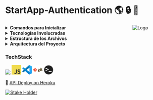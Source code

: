 # StartApp-Authentication :earth_americas: :lock: :key:
<img alt="Logo" align="right" src="https://encrypted-tbn0.gstatic.com/images?q=tbn:ANd9GcTu1tfJ2N0SENG9G86Avbt6qN59vXLDAFYggA5IrspoOX4Q_irRB18laR-At4dTKZyG6VI&usqp=CAU" width="20%" />

<details>
  <summary><strong>Comandos para Inicializar</strong></summary>

### Comando para instalar paquetes
npm install  
### Comando para correr aplicacion
node server.js --Comienza a escuchar en el puerto 8080--

</details>

<details>
    <summary><strong>Tecnologías Involucradas</strong></summary>

### Node.js
[![Node Version](https://img.shields.io/badge/Node-v15.8.0-green)](https://nodejs.org/docs/latest-v15.x/api/)
Es un entorno en tiempo de ejecución multiplataforma, de código abierto, para la capa del servidor basado en el lenguaje de programación JavaScript, asíncrono, con E/S de datos en una arquitectura orientada a eventos y basado en el motor V8 de Google
### Express
[![Express](https://img.shields.io/badge/Bcryptjs-v.4.17.1-ff69b4)](https://expressjs.com/es/) 
Es un marco de aplicación web de back-end para Node.js. Está diseñado para crear aplicaciones web y API. Se lo utiliza principalmente para hacer los HTTP requests
#### Carpetas donde se uso de la tecnología dentro de la aplicación:
* server.js
### Bcryptjs
[![Bcryptjs](https://img.shields.io/badge/Bcryptjs-v.2.4.3-blueviolet)](https://www.npmjs.com/package/bcryptjs)
Es un module de node.js que permite hacer encriptaciones. Se utiliza para encriptar el password recibido
#### Carpetas donde se uso de la tecnología dentro de la aplicación:
* app/controllers/auth.controller.js
### Jsonwebtoken
[![Jsonwebtoken](https://img.shields.io/badge/Jsonwebtoken-v.8.5.1-brightgreen)](https://www.npmjs.com/package/jsonwebtoken)
JSON Web Token es un estándar abierto basado en JSON propuesto por IETF para la creación de tokens de acceso que permiten la propagación de identidad y privilegios o claims. Se utiliza para la creación de Tokens. 
#### Carpetas donde se uso de la tecnología dentro de la aplicación:
* app/controllers/auth.controller.js
### Sequelize
[![Sequelize](https://img.shields.io/badge/Sequelize-v.6.6.5-green)](https://sequelize.org/)
Sequelize es un ORM de Node.js basado en promesas para Postgres, MySQL, MariaDB, SQLite y Microsoft SQL Server. Cuenta con un sólido soporte de transacciones, relaciones, carga ansiosa y perezosa, replicación de lectura y más. Se utiliza para interactuar con Postgres

#### Carpetas donde se uso de la tecnología dentro de la aplicación:
* app/models/index.js
* app/models/user.model.js
### PostgreSQL
[![PostgreSQL](https://img.shields.io/badge/PostgreSQL-v.8.7.1-important)](https://www.postgresql.org/)
 Es un sistema de gestión de bases de datos relacional orientado a objetos y de código abierto. 
### Nodemailer
[![Node Mailer](https://img.shields.io/badge/NodeMailer-v.6.7.0-red)](https://nodemailer.com/about/)

Es un módulo de Node.js que nos permite hacer él envió de correos electrónicos. Esto se utiliza en las siguientes ocasiones:  
* Cuando un usuario se registra de manera regular (Sin hacerlo mediante Google). En ese caso se le envía un correo de confirmación a su cuenta
* Cuando un usuario registrado de manera regular, desea cambiar su contraseña 

#### Carpetas donde se uso de la tecnología dentro de la aplicación:
* app/config/email.config.js
* app/controllers/auth.controller.js
</details>
<details>
    <summary><strong>Estructura de los Archivos</strong></summary>
    
La división de las carpetas esta de la siguiente manera:
#### Config
En esta carpeta en general se encuentran los archivos de configuración de los diferentes servicios y herramientas de usamos.
* Archivos de configuración de PostgreSQL
* Archivos de configuración de Nodemailer
* Archivos de configuración de Sequelize
* Llave para uso de JsonWebToken
#### Routes
Se declaran los Endpoints que se tienen y también se divide según a los recursos que tengamos
#### Middlewares
Esta parte del código nos ayudara para comunicarnos con otros paquetes, programas o funcionalidades específicas.
* Validaciones de correo electrónicos únicos
* Verificación de Token
* Verificación de Email con formato correcto
* Validacion de Sign Up
#### Controllers
Aqui se aplica toda la logica para los endpoints, que son redireccionados en la carpeta de **Routes**
* Maneja las acciones de Sign Up & Sign In
* Recovery de passwords
* Cambio de contraseñas
#### Models
Aqui se tienen modelos que representan exactamente lo que esta en la base de datos para que Sequelize haga uso de estos modelos para la interaccion con la DB. 
</details>

<details>
    <summary><strong>Arquitectura del Proyecto</strong></summary>

A través de rutas Express, el CORS como Middleware comprobará la solicitud HTTP que coincida con una ruta antes de llegar a la capa de seguridad.

La capa de seguridad incluye:

Middleware de autenticación JWT: verificar el registro, verificar el token
Si estos middlewares arrojan algún error, se enviará un mensaje como respuesta HTTP.

Los controladores interactúan con la base de datos PostgreSQL a través de Sequelize y envían una respuesta HTTP (token, información del usuario, datos basados ​​en roles que se encuentran en la base de datos del repositorio de Servicio de Datos) al cliente.

Podriamos decir que sigue una Arquitectura del Tipo MVC.
</details>

### TechStack

<code><img height="30" src="https://emojis.slackmojis.com/emojis/images/1465929657/511/heroku.png?1465929657"></code>
<code><img height="30" src="https://raw.githubusercontent.com/github/explore/80688e429a7d4ef2fca1e82350fe8e3517d3494d/topics/javascript/javascript.png"></code>
<code><img height="30" src="https://raw.githubusercontent.com/github/explore/80688e429a7d4ef2fca1e82350fe8e3517d3494d/topics/visual-studio-code/visual-studio-code.png"></code>
<code><img height="30" src="https://raw.githubusercontent.com/github/explore/80688e429a7d4ef2fca1e82350fe8e3517d3494d/topics/git/git.png"></code>
<code><img height="30" src="https://raw.githubusercontent.com/github/explore/80688e429a7d4ef2fca1e82350fe8e3517d3494d/topics/terminal/terminal.png"></code>

[API deploy on heroku]: https://dev-auth-db2.herokuapp.com/

🏡 [API Deploy on Heroku][API deploy on heroku]


[![Stake Holder](https://img.shields.io/badge/Cliente-StartAmericasTogether-blue)](https://www.startamericastogether.org/)
